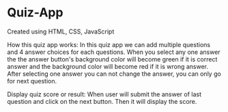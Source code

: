 # Quiz-App

Created using HTML, CSS, JavaScript

How this quiz app works:
In this quiz app we can add multiple questions and 4 answer choices for each questions. When you select any one answer the the answer button's background color will become green if it is correct answer and the background color will become red if it is wrong answer.
After selecting one answer you can not change the answer, you can only go for next question.

Display quiz score or result:
When user will submit the answer of last question and click on the next button. Then it will display the score.
